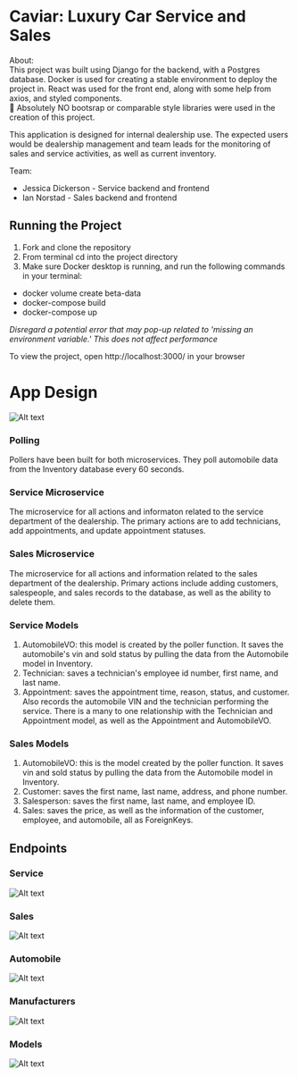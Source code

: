 # Caviar: Luxury Car Service and Sales

About:\
This project was built using Django for the backend, with a Postgres database. Docker is used for creating a stable environment to deploy the project in. React was used for the front end, along with some help from axios, and styled components.\
:no_entry_sign:	Absolutely NO bootsrap or comparable style libraries were used in the creation of this project.

This application is designed for internal dealership use. The expected users would be dealership management and team leads for the monitoring of sales and service activities, as well as current inventory.

Team:
* Jessica Dickerson - Service backend and frontend
* Ian Norstad - Sales backend and frontend

## Running the Project

1. Fork and clone the repository
2. From terminal cd into the project directory
3. Make sure Docker desktop is running, and run the following commands in your terminal:
- docker volume create beta-data
- docker-compose build
- docker-compose up

_Disregard a potential error that may pop-up related to 'missing an environment variable.' This does not affect performance_

To view the project, open http://localhost:3000/ in your browser

# App Design

![Alt text](Caviar-Model-Diagram.png)

### Polling
Pollers have been built for both microservices. They poll automobile data from the Inventory database every 60 seconds.

### Service Microservice
The microservice for all actions and informaton related to the service department of the dealership. The primary actions are to add technicians, add appointments, and update appointment statuses.

### Sales Microservice
The microservice for all actions and information related to the sales department of the dealership. Primary actions include adding customers, salespeople, and sales records to the database, as well as the ability to delete them.

### Service Models
1. AutomobileVO: this model is created by the poller function. It saves the automobile's vin and sold status by pulling the data from the Automobile model in Inventory.
2. Technician: saves a technician's employee id number, first name, and last name.
3. Appointment: saves the appointment time, reason, status, and customer. Also records the automobile VIN and the technician performing the service. There is a many to one relationship with the Technician and Appointment model, as well as the Appointment and AutomobileVO.

### Sales Models
1. AutomobileVO: this is the model created by the poller function. It saves vin and sold status by pulling the data from the Automobile model in Inventory.
2. Customer: saves the first name, last name, address, and phone number.
3. Salesperson: saves the first name, last name, and employee ID.
4. Sales: saves the price, as well as the information of the customer, employee, and automobile, all as ForeignKeys.


## Endpoints

### Service
![Alt text](Service-Endpoints.png)

### Sales
![Alt text](Sales-Endpoints.png)

### Automobile
![Alt text](Autos-Endpoints.png)

### Manufacturers
![Alt text](Manufacturers-Endpoints.png)

### Models
![Alt text](Models-Endpoints.png)

